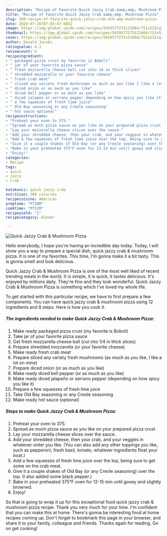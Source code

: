 ```yaml
---
description: "Recipe of Favorite Quick Jazzy Crab &amp;amp; Mushroom Pizza"
title: "Recipe of Favorite Quick Jazzy Crab &amp;amp; Mushroom Pizza"
slug: 260-recipe-of-favorite-quick-jazzy-crab-and-amp-mushroom-pizza
date: 2020-07-26T07:03:47.685Z
image: https://img-global.cpcdn.com/recipes/5659577275121664/751x532cq70/quick-jazzy-crab-mushroom-pizza-recipe-main-photo.jpg
thumbnail: https://img-global.cpcdn.com/recipes/5659577275121664/751x532cq70/quick-jazzy-crab-mushroom-pizza-recipe-main-photo.jpg
cover: https://img-global.cpcdn.com/recipes/5659577275121664/751x532cq70/quick-jazzy-crab-mushroom-pizza-recipe-main-photo.jpg
author: Donald Jacobs
ratingvalue: 4.1
reviewcount: 6
recipeingredient:
- " packaged pizza crust my favorite is Boboli"
- " jar of your favorite pizza sauce"
- " fresh mozzarella cheese ball cut into 14 in thick slices"
- " shredded mozzarella or your favorite cheese"
- " fresh crab meat"
- " sliced any variety fresh mushrooms as much as you like I like a lot on mine"
- " diced onion or as much as you like"
- " diced bell pepper or as much as you like"
- " diced jalapeo or serrano pepper depending on how spicy you like it"
- " a few squeezes of fresh lime juice"
- " Old Bay seasoning or any Creole seasoning"
- " hot sauce optional"
recipeinstructions:
- "Preheat your oven to 375."
- "Spread as much pizza sauce as you like on your prepared pizza crust."
- "Lay your mozzarella cheese slices over the sauce."
- "Add your shredded cheese, then your crab, and your veggies in whatever order you like. (You can also add any other toppings you like, such as pepperoni, fresh basil, tomato, whatever ingredients float your boat.)"
- "Add a few squeezes of fresh lime juice over the top, being sure to get some on the crab meat."
- "Give it a couple shakes of Old Bay (or any Creole seasoning) over the top. (I also added some black pepper.)"
- "Bake in your preheated 375°F oven for 12-15 min until gooey and slightly browned."
- "Enjoy!"
categories:
- Recipe
tags:
- quick
- jazzy
- crab

katakunci: quick jazzy crab 
nutrition: 209 calories
recipecuisine: American
preptime: "PT18M"
cooktime: "PT51M"
recipeyield: "1"
recipecategory: Dinner

---
```



![Quick Jazzy Crab &amp; Mushroom Pizza](https://img-global.cpcdn.com/recipes/5659577275121664/751x532cq70/quick-jazzy-crab-mushroom-pizza-recipe-main-photo.jpg)

Hello everybody, I hope you're having an incredible day today. Today, I will show you a way to prepare a special dish, quick jazzy crab &amp; mushroom pizza. It is one of my favorites. This time, I'm gonna make it a bit tasty. This is gonna smell and look delicious.



Quick Jazzy Crab &amp; Mushroom Pizza is one of the most well liked of recent trending meals in the world. It is simple, it is quick, it tastes delicious. It's enjoyed by millions daily. They're fine and they look wonderful. Quick Jazzy Crab &amp; Mushroom Pizza is something which I've loved my whole life.


To get started with this particular recipe, we have to first prepare a few components. You can have quick jazzy crab &amp; mushroom pizza using 12 ingredients and 8 steps. Here is how you cook it.

<!--inarticleads1-->

##### The ingredients needed to make Quick Jazzy Crab &amp; Mushroom Pizza:

1. Make ready  packaged pizza crust (my favorite is Boboli)
1. Take  jar of your favorite pizza sauce
1. Get  fresh mozzarella cheese ball (cut into 1/4 in thick slices)
1. Prepare  shredded mozzarella (or your favorite cheese)
1. Make ready  fresh crab meat
1. Prepare  sliced any variety fresh mushrooms (as much as you like, I like a lot on mine)
1. Prepare  diced onion (or as much as you like)
1. Make ready  diced bell pepper (or as much as you like)
1. Make ready  diced jalapeño or serrano pepper (depending on how spicy you like it)
1. Prepare  a few squeezes of fresh lime juice
1. Take  Old Bay seasoning or any Creole seasoning
1. Make ready  hot sauce (optional)




<!--inarticleads2-->

##### Steps to make Quick Jazzy Crab &amp; Mushroom Pizza:

1. Preheat your oven to 375.
1. Spread as much pizza sauce as you like on your prepared pizza crust.
1. Lay your mozzarella cheese slices over the sauce.
1. Add your shredded cheese, then your crab, and your veggies in whatever order you like. (You can also add any other toppings you like, such as pepperoni, fresh basil, tomato, whatever ingredients float your boat.)
1. Add a few squeezes of fresh lime juice over the top, being sure to get some on the crab meat.
1. Give it a couple shakes of Old Bay (or any Creole seasoning) over the top. (I also added some black pepper.)
1. Bake in your preheated 375°F oven for 12-15 min until gooey and slightly browned.
1. Enjoy!




So that is going to wrap it up for this exceptional food quick jazzy crab &amp; mushroom pizza recipe. Thank you very much for your time. I'm confident that you can make this at home. There's gonna be interesting food at home recipes coming up. Don't forget to bookmark this page in your browser, and share it to your family, colleague and friends. Thanks again for reading. Go on get cooking!
